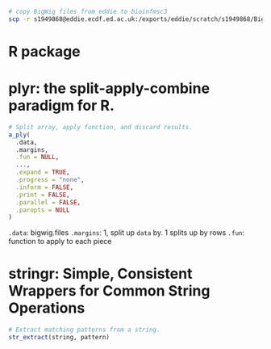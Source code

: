 ```bash
# copy BigWig files from eddie to bioinfmsc3
scp -r s1949868@eddie.ecdf.ed.ac.uk:/exports/eddie/scratch/s1949868/BigWig/ESCA_bigWigs ./
```
# R package
# plyr: the split-apply-combine paradigm for R.
```r
# Split array, apply function, and discard results.
a_ply(
  .data,
  .margins,
  .fun = NULL,
  ...,
  .expand = TRUE,
  .progress = "none",
  .inform = FALSE,
  .print = FALSE,
  .parallel = FALSE,
  .paropts = NULL
)
```
`.data`: bigwig.files
`.margins`: 1, split up `data` by. 1 splits up by rows
`.fun`: function to apply to each piece
# stringr: Simple, Consistent Wrappers for Common String Operations
```r
# Extract matching patterns from a string.
str_extract(string, pattern)
```
<!--stackedit_data:
eyJoaXN0b3J5IjpbMTA3MTk2ODQ3NSwyODI2MTQ4MDMsLTE1NT
I4NDg1MTddfQ==
-->
